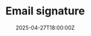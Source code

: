---
title: Email signature
linkTitle: Email signature
date: '2025-04-27T18:00:00Z'
weight: 1
description: No content
draft: false
ref: email-signature
---